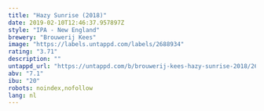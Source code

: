 ```yaml
---
title: "Hazy Sunrise (2018)"
date: 2019-02-10T12:46:37.957897Z
style: "IPA - New England"
brewery: "Brouwerij Kees"
image: "https://labels.untappd.com/labels/2688934"
rating: "3.71"
description: ""
untappd_url: "https://untappd.com/b/brouwerij-kees-hazy-sunrise-2018/2688934"
abv: "7.1"
ibu: "20"
robots: noindex,nofollow
lang: nl
---
```

